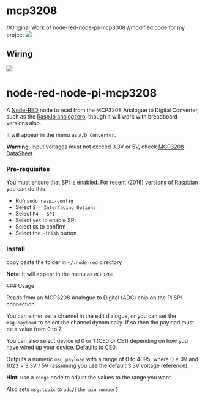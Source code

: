 # mcp3208

//Original Work of node-red-node-pi-mcp3008
//modified code for my project
<img src="https://raw.githubusercontent.com/MomsFriendlyRobotCompany/MCP3208/master/docs/pics/chip.png">

## Wiring

<img src="https://raw.githubusercontent.com/fivdi/mcp-spi-adc/master/example/pi-mcp3008-tmp36.png">

node-red-node-pi-mcp3208
========================

A <a href="http://nodered.org" target="_new">Node-RED</a> node to read from
the MCP3208 Analogue to Digital Converter,
such as the <a href="http://rasp.io/analogzero" target="_new">Rasp.io analogzero</a>, though it will work with breadboard versions also.

It will appear in the menu as ` A/D Converter `.

**Warning**: Input voltages must not exceed 3.3V or 5V, check <a href="http://ww1.microchip.com/downloads/en/DeviceDoc/21298c.pdf" target="_new">MCP3208 DataSheet</a>

### Pre-requisites

You must ensure that SPI is enabled. For recent (2016) versions of Raspbian you can do this

 - Run `sudo raspi-config`
 - Select `5 - Interfacing Options`
 - Select `P4 - SPI`
 - Select `yes` to enable SPI
 - Select `OK` to confirm
 - Select the `Finish` button

### Install

copy paste the folder in `~/.node-red` directory

**Note**: It will appear in the menu as ` MCP3208 `.

### Usage

Reads from an MCP3208 Analogue to Digital (ADC) chip on the Pi SPI connection.

You can either set a channel in the edit dialogue, or you can set the `msg.payload` to
select the channel dynamically. If so then the payload must be a value from 0 to 7.

You can also select device id 0 or 1 (CE0 or CE1) depending on how you have wired up your device. Defaults to CE0.

Outputs a numeric `msg.payload` with a range of 0 to 4095, where 0 = 0V and 1023 = 3.3V / 5V (assuming you use the default 3.3V voltage reference).

**Hint**: use a `range` node to adjust the values to the range you want.

Also sets `msg.topic` to `adc/{the pin number}`

